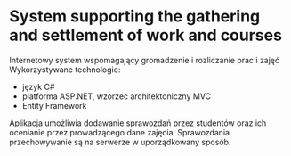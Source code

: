 # System supporting the gathering and settlement of work and courses

Internetowy system wspomagający gromadzenie i rozliczanie prac i zajęć
Wykorzystywane technologie:
- język C#
- platforma ASP.NET, wzorzec architektoniczny MVC
- Entity Framework

Aplikacja umożliwia dodawanie sprawozdań przez studentów oraz ich ocenianie przez prowadzącego dane zajęcia. Sprawozdania przechowywanie są na serwerze w uporządkowany sposób.
